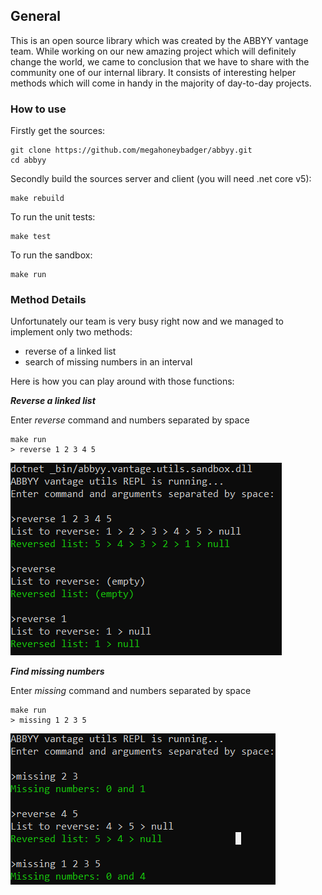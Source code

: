 ## General
This is an open source library which was created by the ABBYY vantage team. While working on our new amazing project which will definitely change the world, we came to conclusion that we have to share with the community one of our internal library. It consists of interesting helper methods which will come in handy in the majority of day-to-day projects. 

### How to use
Firstly get the sources:

    git clone https://github.com/megahoneybadger/abbyy.git
    cd abbyy

Secondly build the sources server and client (you will need .net core v5):

    make rebuild
    
To run the unit tests:

    make test

To run the sandbox:

    make run
        

### Method Details
Unfortunately our team is very busy right now and we managed to implement only two methods:

 - reverse of a linked list
 - search of missing numbers in an interval

Here is how you can play around with those functions:

***Reverse a linked list***

Enter *reverse* command and numbers separated by space

    make run
    > reverse 1 2 3 4 5
		
![alt text](https://github.com/megahoneybadger/abbyy/blob/media/abbyy2.png)

***Find missing numbers***

Enter *missing* command and numbers separated by space

    make run
    > missing 1 2 3 5

![alt text](https://github.com/megahoneybadger/abbyy/blob/media/abbyy1.png)